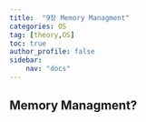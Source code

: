```yaml
---
title:  "9장 Memory Managment"
categories: OS
tag: [theory,OS]
toc: true
author_profile: false
sidebar:
    nav: "docs"
---
```


## Memory Managment?
